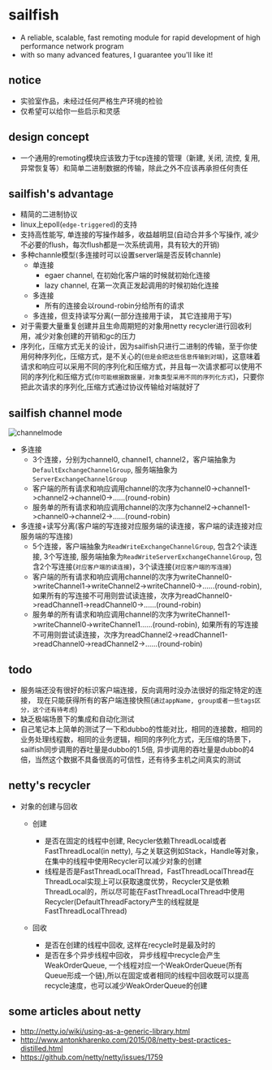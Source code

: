 # sailfish
* A reliable, scalable, fast remoting module for rapid development of high performance network program
* with so many advanced features,  I guarantee you'll like it!

## notice
* 实验室作品，未经过任何严格生产环境的检验
* 仅希望可以给你一些启示和灵感

## design concept
* 一个通用的remoting模块应该致力于tcp连接的管理（新建, 关闭, 流控, 复用, 异常恢复等）和简单二进制数据的传输，除此之外不应该再承担任何责任

## sailfish's advantage
* 精简的二进制协议
* linux上epoll(`edge-triggered`)的支持
* 支持高性能写, 单连接的写操作越多，收益越明显(自动合并多个写操作, 减少不必要的flush，每次flush都是一次系统调用，具有较大的开销)
* 多种channle模型(多连接时可以设置server端是否反转channle)
    * 单连接
        * egaer channel, 在初始化客户端的时候就初始化连接
        * lazy channel, 在第一次真正发起调用的时候初始化连接
    * 多连接
        * 所有的连接会以round-robin分给所有的请求
    * 多连接，但支持读写分离(一部分连接用于读， 其它连接用于写)
* 对于需要大量重复创建并且生命周期短的对象用netty recycler进行回收利用，减少对象创建的开销和gc的压力
* 序列化，压缩方式无关的设计，因为sailfish只进行二进制的传输，至于你使用何种序列化，压缩方式，是不关心的(`但是会把这些信息传输到对端`)，这意味着请求和响应可以采用不同的序列化和压缩方式，并且每一次请求都可以使用不同的序列化和压缩方式(`你可能根据数据量，对象类型采用不同的序列化方式`)，只要你把此次请求的序列化,压缩方式通过协议传输给对端就好了


## sailfish channel mode
![channelmode](https://github.com/spccold/sailfish/blob/master/sailfish-channelmode.png)

* 多连接
    * 3个连接，分别为channel0, channel1, channel2，客户端抽象为`DefaultExchangeChannelGroup`, 服务端抽象为`ServerExchangeChannelGroup`  
    * 客户端的所有请求和响应调用channel的次序为channel0->channel1->channel2->channel0->......(round-robin)
    * 服务单的所有请求和响应调用channel的次序为channel2->channel1->channel0->channel2->......(round-robin)
* 多连接+读写分离(客户端的写连接对应服务端的读连接，客户端的读连接对应服务端的写连接)
    * 5个连接，客户端抽象为`ReadWriteExchangeChannelGroup`, 包含2个读连接, 3个写连接, 服务端抽象为`ReadWriteServerExchangeChannelGroup`, 包含2个写连接(`对应客户端的读连接`)，3个读连接(`对应客户端的写连接`)
    * 客户端的所有请求和响应调用channel的次序为writeChannel0->writeChannel1->writeChannel2->writeChannel0->......(round-robin), 如果所有的写连接不可用则尝试读连接，次序为readChannel0->readChannel1->readChannel0->......(round-robin)
    * 服务单的所有请求和响应调用channel的次序为writeChannel1->writeChannel0->writeChannel1......(round-robin), 如果所有的写连接不可用则尝试读连接，次序为readChannel2->readChannel1->readChannel0->readChannel2->......(round-robin)


## todo
* 服务端还没有很好的标识客户端连接，反向调用时没办法很好的指定特定的连接， 现在只能获得所有的客户端连接快照(`通过appName, group或者一些tags区分，这个还有待考虑`)
* 缺乏极端场景下的集成和自动化测试
* 自己笔记本上简单的测试了一下和dubbo的性能对比，相同的连接数，相同的业务处理线程数，相同的业务逻辑，相同的序列化方式，无压缩的场景下，sailfish同步调用的吞吐量是dubbo的1.5倍, 异步调用的吞吐量是dubbo的4倍，当然这个数据不具备很高的可信性，还有待多主机之间真实的测试


## netty's recycler
* 对象的创建与回收
    * 创建
        * 是否在固定的线程中创建, Recycler依赖ThreadLocal或者FastThreadLocal(in netty), 与之关联这例如Stack，Handle等对象，在集中的线程中使用Recycler可以减少对象的创建
        * 线程是否是FastThreadLocalThread，FastThreadLocalThread在ThreadLocal实现上可以获取速度优势，Recycler又是依赖ThreadLocal的，所以尽可能在FastThreadLocalThread中使用Recycler(DefaultThreadFactory产生的线程就是FastThreadLocalThread)

    * 回收
        * 是否在创建的线程中回收, 这样在recycle时是最及时的
        * 是否在多个异步线程中回收， 异步线程中recycle会产生WeakOrderQueue, 一个线程对应一个WeakOrderQueue(所有Queue形成一个链),所以在固定或者相同的线程中回收既可以提高recycle速度，也可以减少WeakOrderQueue的创建
 
## some articles about netty 
* http://netty.io/wiki/using-as-a-generic-library.html
* http://www.antonkharenko.com/2015/08/netty-best-practices-distilled.html
* https://github.com/netty/netty/issues/1759
